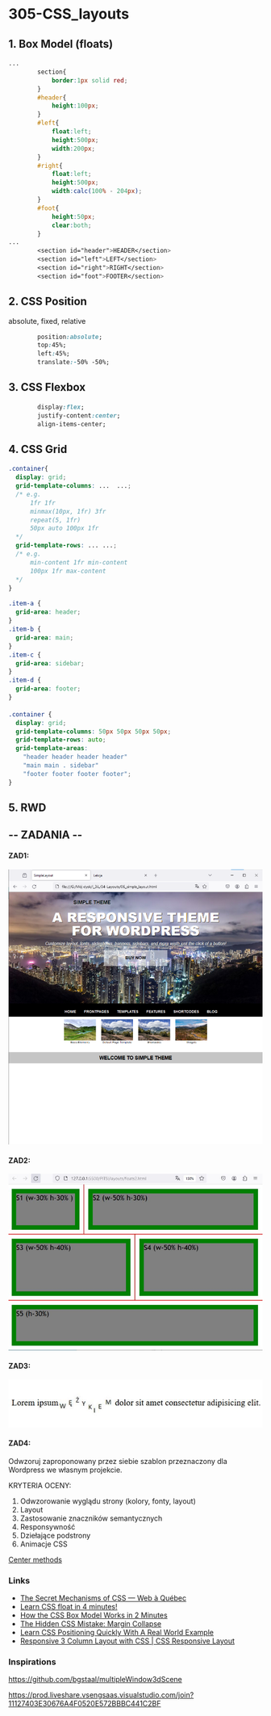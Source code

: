 # 305-CSS_layouts

## 1. Box Model (floats)

```css
...
        section{
            border:1px solid red;
        }
        #header{
            height:100px;
        }
        #left{
            float:left;
            height:500px;
            width:200px;
        }
        #right{
            float:left;
            height:500px;
            width:calc(100% - 204px);
        }
        #foot{
            height:50px;
            clear:both;
        }
...
        <section id="header">HEADER</section>    
        <section id="left">LEFT</section>
        <section id="right">RIGHT</section>
        <section id="foot">FOOTER</section>
```

## 2. CSS Position

absolute, fixed, relative

```css
        position:absolute;
        top:45%;
        left:45%;
        translate:-50% -50%;
```

## 3. CSS Flexbox

```css
        display:flex; 
        justify-content:center;
        align-items-center;
```

## 4. CSS Grid

```css
.container{
  display: grid;
  grid-template-columns: ...  ...;
  /* e.g. 
      1fr 1fr
      minmax(10px, 1fr) 3fr
      repeat(5, 1fr)
      50px auto 100px 1fr
  */
  grid-template-rows: ... ...;
  /* e.g. 
      min-content 1fr min-content
      100px 1fr max-content
  */
}
```
```css
.item-a {
  grid-area: header;
}
.item-b {
  grid-area: main;
}
.item-c {
  grid-area: sidebar;
}
.item-d {
  grid-area: footer;
}

.container {
  display: grid;
  grid-template-columns: 50px 50px 50px 50px;
  grid-template-rows: auto;
  grid-template-areas: 
    "header header header header"
    "main main . sidebar"
    "footer footer footer footer";
}
```


## 5. RWD

## -- ZADANIA --

#### ZAD1:

![ZAD1](layoutorg.png)

#### ZAD2:

![ZAD2](layouts2.JPG)

#### ZAD3:

![ZAD3](wezykiem.JPG)

#### ZAD4:
Odwzoruj zaproponowany przez siebie szablon przeznaczony dla Wordpress we własnym projekcie.

KRYTERIA OCENY:
1. Odwzorowanie wyglądu strony (kolory, fonty, layout)
2. Layout
3. Zastosowanie znaczników semantycznych
4. Responsywność
5. Dziełające podstrony
6. Animacje CSS
 
[Center methods](https://github.com/Technikum-Lotnicze-ZDZ-Katowice/320-Center)

### Links
- [The Secret Mechanisms of CSS — Web à Québec](https://www.youtube.com/watch?v=kj7WGnUDaI4)
- [Learn CSS float in 4 minutes!](https://www.youtube.com/watch?v=oJe8G5XT_v4)
- [How the CSS Box Model Works in 2 Minutes](https://www.youtube.com/watch?v=YCsp1nATc2o)
- [The Hidden CSS Mistake: Margin Collapse](https://www.youtube.com/watch?v=eZJJPMwG5ec)
- [Learn CSS Positioning Quickly With A Real World Example](https://www.youtube.com/watch?v=a3rofqqrTBE)
- [Responsive 3 Column Layout with CSS | CSS Responsive Layout](https://www.youtube.com/watch?v=OVINJ5qSp6o)

### Inspirations
https://github.com/bgstaal/multipleWindow3dScene

https://prod.liveshare.vsengsaas.visualstudio.com/join?11127403E30676A4F0520E572BBBC441C2BF
